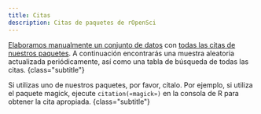 ```yaml
---
title: Citas
description: Citas de paquetes de rOpenSci
---
```


[Elaboramos manualmente un conjunto de datos](https://ropensci.org/blog/2021/02/16/package-citation/#how-ropensci-tracks-package-usage) con [todas las citas de nuestros paquetes](https://github.com/ropensci-org/ropensci_citations/). A continuación encontrarás una muestra aleatoria actualizada periódicamente, así como una tabla de búsqueda de todas las citas.
{class="subtitle"}

Si utilizas uno de nuestros paquetes, por favor, cítalo. Por ejemplo, si utiliza el paquete magick, ejecute `citation(«magick»)` en la consola de R para obtener la cita apropiada.
{class="subtitle"}